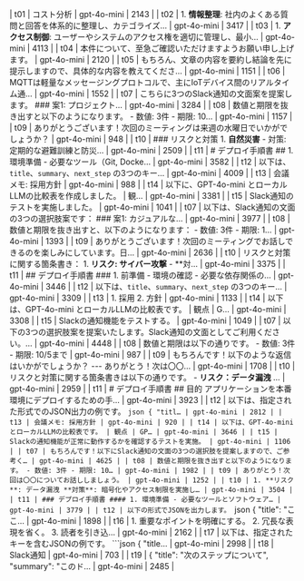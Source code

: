| t01 | コスト分析 | gpt-4o-mini | 2143 |
| t02 | 1. **情報整理**: 社内のよくある質問と回答を体系的に整理し、カテゴライズ… | gpt-4o-mini | 3417 |
| t03 | 1. **アクセス制御**: ユーザーやシステムのアクセス権を適切に管理し、最小… | gpt-4o-mini | 4113 |
| t04 | 本件について、至急ご確認いただけますようお願い申し上げます。 | gpt-4o-mini | 2120 |
| t05 | もちろん、文章の内容を要約し結論を先に提示しますので、具体的な内容を教えてくださ… | gpt-4o-mini | 1151 |
| t06 | MQTTは軽量なメッセージングプロトコルで、主にIoTデバイス間のリアルタイム通… | gpt-4o-mini | 1552 |
| t07 | こちらに3つのSlack通知の文面案を提案します。 ### 案1: プロジェクト… | gpt-4o-mini | 3284 |
| t08 | 数値と期限を抜き出すと以下のようになります。 - 数値: 3件 - 期限: 10… | gpt-4o-mini | 1157 |
| t09 | ありがとうございます！次回のミーティングは来週の水曜日でいかがでしょうか？ | gpt-4o-mini | 948 |
| t10 | ### リスクと対策 1. **自然災害** - 対策: 定期的な避難訓練と防災… | gpt-4o-mini | 2509 |
| t11 | # デプロイ手順書 ## 1. 環境準備 - 必要なツール（Git, Docke… | gpt-4o-mini | 3582 |
| t12 | 以下は、`title`、`summary`、`next_step` の3つのキー… | gpt-4o-mini | 4009 |
| t13 | 会議メモ: 採用方針 | gpt-4o-mini | 988 |
| t14 | 以下に、GPT-4o-mini とローカルLLMの比較表を作成しました。 | 観… | gpt-4o-mini | 3381 |
| t15 | Slack通知のテストを実施しました。 | gpt-4o-mini | 1041 |
| t07 | 以下は、Slack通知の文面の3つの選択肢案です： ### 案1: カジュアルな… | gpt-4o-mini | 3977 |
| t08 | 数値と期限を抜き出すと、以下のようになります： - 数値: 3件 - 期限: 1… | gpt-4o-mini | 1393 |
| t09 | ありがとうございます！次回のミーティングでお話しできるのを楽しみにしています。日… | gpt-4o-mini | 2636 |
| t10 | リスクと対策に関する箇条書き： 1. **リスク: サイバー攻撃** - **対… | gpt-4o-mini | 3375 |
| t11 | ## デプロイ手順書 ### 1. 前準備 - 環境の確認 - 必要な依存関係の… | gpt-4o-mini | 3446 |
| t12 | 以下は、`title`、`summary`、`next_step` の3つのキー… | gpt-4o-mini | 3309 |
| t13 | 1. 採用 2. 方針 | gpt-4o-mini | 1133 |
| t14 | 以下は、GPT-4o-mini とローカルLLMの比較表です。 | 観点 | G… | gpt-4o-mini | 3308 |
| t15 | Slackの通知機能をテストする。 | gpt-4o-mini | 1049 |
| t07 | 以下の3つの選択肢案を提案いたします。Slack通知の文面としてご利用ください。… | gpt-4o-mini | 4448 |
| t08 | 数値と期限は以下の通りです。 - 数値: 3件 - 期限: 10/5まで | gpt-4o-mini | 987 |
| t09 | もちろんです！以下のような返信はいかがでしょうか？ --- ありがとう！次は〇〇… | gpt-4o-mini | 1708 |
| t10 | リスクと対策に関する箇条書きは以下の通りです。 - **リスク：データ漏洩** … | gpt-4o-mini | 2959 |
| t11 | # デプロイ手順書 ## 目的 アプリケーションを本番環境にデプロイするための手… | gpt-4o-mini | 3923 |
| t12 | 以下は、指定された形式でのJSON出力の例です。 ```json { "titl… | gpt-4o-mini | 2812 |
| t13 | 会議メモ: 採用方針 | gpt-4o-mini | 920 |
| t14 | 以下は、GPT-4o-miniとローカルLLMの比較表です。 | 観点 | GP… | gpt-4o-mini | 3646 |
| t15 | Slackの通知機能が正常に動作するかを確認するテストを実施。 | gpt-4o-mini | 1106 |
| t07 | もちろんです！以下にSlack通知の文面の3つの選択肢を提案しますので、ご参考く… | gpt-4o-mini | 4625 |
| t08 | 数値と期限を抜き出すと以下のようになります。 - 数値: 3件 - 期限: 10… | gpt-4o-mini | 1982 |
| t09 | ありがとう！次回は〇〇についてお話ししましょう。 | gpt-4o-mini | 1252 |
| t10 | 1. **リスク**: データ漏洩 **対策**: 暗号化やアクセス制限を実施し… | gpt-4o-mini | 3504 |
| t11 | ### デプロイ手順書 #### 1. 環境準備 - 必要なツールとソフトウェア… | gpt-4o-mini | 3779 |
| t12 | 以下の形式でJSONを出力します。 ```json { "title": "ここ… | gpt-4o-mini | 1898 |
| t16 | 1. 重要なポイントを明確にする。 2. 冗長な表現を省く。 3. 読者を引き込… | gpt-4o-mini | 2162 |
| t17 | 以下は、指定されたキーを含むJSONの例です。 ```json { "title… | gpt-4o-mini | 2998 |
| t18 | Slack通知 | gpt-4o-mini | 703 |
| t19 | { "title": "次のステップについて", "summary": "このド… | gpt-4o-mini | 2485 |
